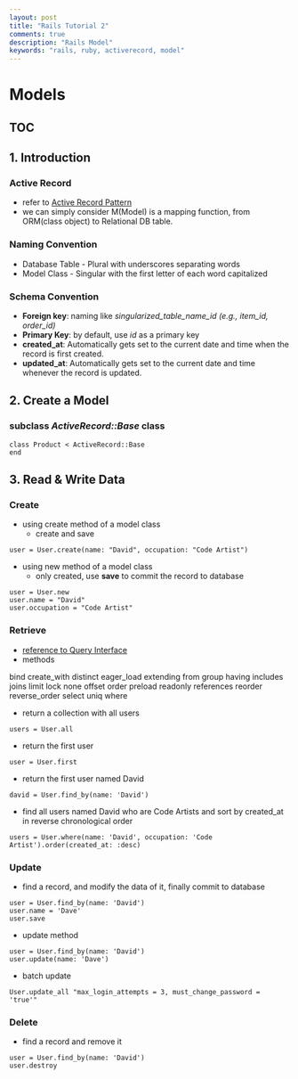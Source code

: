 ```yaml
---
layout: post
title: "Rails Tutorial 2"
comments: true
description: "Rails Model"
keywords: "rails, ruby, activerecord, model"
---
```


# Models 

## TOC


## 1. Introduction

### Active Record 
- refer to [Active Record Pattern](https://www.martinfowler.com/eaaCatalog/activeRecord.html) 
- we can simply consider M(Model) is a mapping function, from ORM(class object) to Relational DB table. 

### Naming Convention
- Database Table - Plural with underscores separating words
- Model Class - Singular with the first letter of each word capitalized

### Schema Convention
- **Foreign key**: naming like *singularized_table_name_id (e.g., item_id, order_id)*
- **Primary Key**: by default, use *id* as a primary key
- **created_at**: Automatically gets set to the current date and time when the record is first created.
- **updated_at**: Automatically gets set to the current date and time whenever the record is updated.

## 2. Create a Model 

### subclass *ActiveRecord::Base* class
```
class Product < ActiveRecord::Base
end
```

## 3. Read & Write Data 

### Create 
- using create method of a model class 
  - create and save 
```
user = User.create(name: "David", occupation: "Code Artist")
```
- using new method of a model class
  - only created, use **save** to commit the record to database
```
user = User.new
user.name = "David"
user.occupation = "Code Artist"
```

### Retrieve
- [reference to Query Interface](http://guides.rubyonrails.org/v4.2/active_record_querying.html) 
- methods 
>
bind
create_with
distinct
eager_load
extending
from
group
having
includes
joins
limit
lock
none
offset
order
preload
readonly
references
reorder
reverse_order
select
uniq
where
>
- return a collection with all users
```
users = User.all
```
- return the first user
```
user = User.first
```
- return the first user named David
```
david = User.find_by(name: 'David')
```
- find all users named David who are Code Artists and sort by created_at in reverse chronological order
```
users = User.where(name: 'David', occupation: 'Code Artist').order(created_at: :desc)
```

### Update
- find a record, and modify the data of it, finally commit to database
```
user = User.find_by(name: 'David')
user.name = 'Dave'
user.save
```
- update method 
```
user = User.find_by(name: 'David')
user.update(name: 'Dave')
```
- batch update
```
User.update_all "max_login_attempts = 3, must_change_password = 'true'"
```

### Delete
- find a record and remove it
```
user = User.find_by(name: 'David')
user.destroy
```
